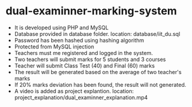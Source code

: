 # dual-examinner-marking-system
- It is developed using PHP and MySQL
- Database provided in database folder. location: database/iit_du.sql
- Password has been hashed using hashing algorithm
- Protected from MySQL injection
- Teachers must me registered and logged in the system.
- Two teachers will submit marks for 5 students and 3 courses
- Teacher will submit Class Test (40) and Final (60) marks
- The result will be generated based on the average of two teacher's marks
- If 20% marks deviation has been found, the result will not generated.
- A video is added as project explantion. location: project_explanation/dual_examinner_explanation.mp4
